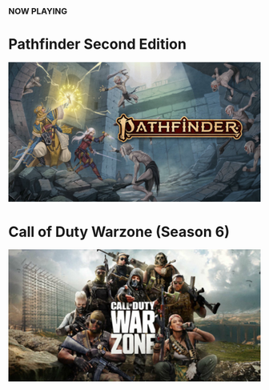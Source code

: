 ### NOW PLAYING

# Pathfinder Second Edition

<a class="featured" href="/campaign">![Image](/assets/img/pathfinder-2e-abomination-vaults.svg)</a>

# Call of Duty Warzone (Season 6)

<a class="featured" href="/warzone">![Image](/assets/img/caro-cod-warzone-promo.svg)</a>